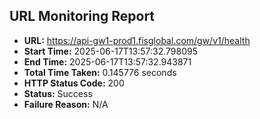 ## URL Monitoring Report

- **URL:** https://api-gw1-prod1.fisglobal.com/gw/v1/health
- **Start Time:** 2025-06-17T13:57:32.798095
- **End Time:** 2025-06-17T13:57:32.943871
- **Total Time Taken:** 0.145776 seconds
- **HTTP Status Code:** 200
- **Status:** Success
- **Failure Reason:** N/A
